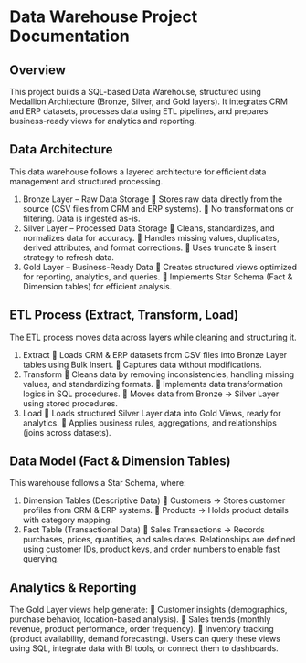 # Data Warehouse Project Documentation

## Overview
This project builds a SQL-based Data Warehouse, structured using Medallion Architecture (Bronze, Silver, and Gold layers). 
It integrates CRM and ERP datasets, processes data using ETL pipelines, and prepares business-ready views for analytics and 
reporting.

## Data Architecture
This data warehouse follows a layered architecture for efficient data management and structured processing.
1. Bronze Layer – Raw Data Storage
🔹 Stores raw data directly from the source (CSV files from CRM and ERP systems).
🔹 No transformations or filtering. Data is ingested as-is.
2. Silver Layer – Processed Data Storage
🔹 Cleans, standardizes, and normalizes data for accuracy.
🔹 Handles missing values, duplicates, derived attributes, and format corrections.
🔹 Uses truncate & insert strategy to refresh data.
3. Gold Layer – Business-Ready Data
🔹 Creates structured views optimized for reporting, analytics, and queries.
🔹 Implements Star Schema (Fact & Dimension tables) for efficient analysis.

## ETL Process (Extract, Transform, Load)
The ETL process moves data across layers while cleaning and structuring it.
1. Extract
🔹 Loads CRM & ERP datasets from CSV files into Bronze Layer tables using Bulk Insert.
🔹 Captures data without modifications.
2. Transform
🔹 Cleans data by removing inconsistencies, handling missing values, and standardizing formats.
🔹 Implements data transformation logics in SQL procedures.
🔹 Moves data from Bronze → Silver Layer using stored procedures.
3. Load
🔹 Loads structured Silver Layer data into Gold Views, ready for analytics.
🔹 Applies business rules, aggregations, and relationships (joins across datasets).

## Data Model (Fact & Dimension Tables)
This warehouse follows a Star Schema, where:
1. Dimension Tables (Descriptive Data)
🔹 Customers → Stores customer profiles from CRM & ERP systems.
🔹 Products → Holds product details with category mapping.
3. Fact Table (Transactional Data)
🔹 Sales Transactions → Records purchases, prices, quantities, and sales dates.
Relationships are defined using customer IDs, product keys, and order numbers to enable fast querying.

## Analytics & Reporting
The Gold Layer views help generate:
🔹 Customer insights (demographics, purchase behavior, location-based analysis).
🔹 Sales trends (monthly revenue, product performance, order frequency).
🔹 Inventory tracking (product availability, demand forecasting).
Users can query these views using SQL, integrate data with BI tools, or connect them to dashboards.
